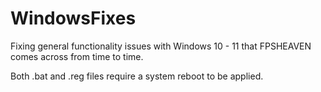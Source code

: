 # WindowsFixes

Fixing general functionality issues with Windows 10 - 11 that FPSHEAVEN comes across from time to time.

Both .bat and .reg files require a system reboot to be applied.
